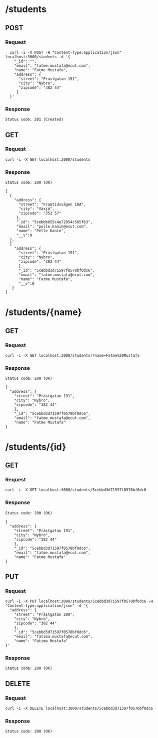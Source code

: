 # /students

## POST
### Request
```
  curl -i -X POST -H "Content-Type:application/json" localhost:3000/students -d '{
    "_id": "", 
    "email": "fatme.mustafa@ecut.com",
    "name": "Fatme Mustafa", 
    "address": { 
      "street": "Prästgatan 191",
      "city": "Nybro",
      "zipcode": "382 44" 
     } 
  }'
```
### Response
`Status code: 201 (Created)`

## GET
### Request
`curl -i -X GET localhost:3000/students`
### Response
`Status code: 200 (OK)`
```
[
  {
    "address": {
      "street": "Framtidsvägen 10A",
      "city": "Växjö",
      "zipcode": "352 57"
     },
     "_id": "5cebbb855c4e72054c585f63",
     "email": "pelle.kanin@ecut.com",
     "name": "Pelle Kanin",
     "__v":0
  },
  {
    "address": {
      "street": "Prästgatan 191",
      "city": "Nybro",
      "zipcode": "382 44"
      },
      "_id": "5cebbd3d71597f0570bf0dc6",
      "email": "fatme.mustafa@ecut.com",
      "name": "Fatme Mustafa",
      "__v":0
   }
]
```

# /students/{name}

## GET
### Request
`curl -i -X GET localhost:3000/students/?name=Fatme%20Mustafa`
### Response
`Status code: 200 (OK)`
```
{
  "address": {
    "street": "Prästgatan 191",
    "city": "Nybro",
    "zipcode": "382 44"
    },
    "_id": "5cebbd3d71597f0570bf0dc6",
    "email": "fatme.mustafa@ecut.com",
    "name": "Fatme Mustafa"
}
```

# /students/{id}

## GET
### Request
`curl -i -X GET localhost:3000/students/5cebbd3d71597f0570bf0dc6`
### Response
`Status code: 200 (OK)`
```
{
  "address": {
    "street": "Prästgatan 191",
    "city": "Nybro",
    "zipcode": "382 44"
    },
    "_id": "5cebbd3d71597f0570bf0dc6",
    "email": "fatme.mustafa@ecut.com",
    "name": "Fatme Mustafa"
}
```

## PUT
### Request
```
curl -i -X PUT localhost:3000/students/5cebbd3d71597f0570bf0dc6 -H "Content-type:application/json" -d '{
  "address": {
    "street": "Prästgatan 200",
    "city": "Nybro",
    "zipcode": "382 44"
    },
    "_id": "5cebbd3d71597f0570bf0dc6",
    "email": "fatima.mustafa@ecut.com",
    "name": "Fatima Mustafa"
}'
```
### Response
`Status code: 200 (OK)`

## DELETE
### Request
`curl -i -X DELETE localhost:3000/students/5cebbd3d71597f0570bf0dc6`
### Response
`Status code: 200 (OK)`
